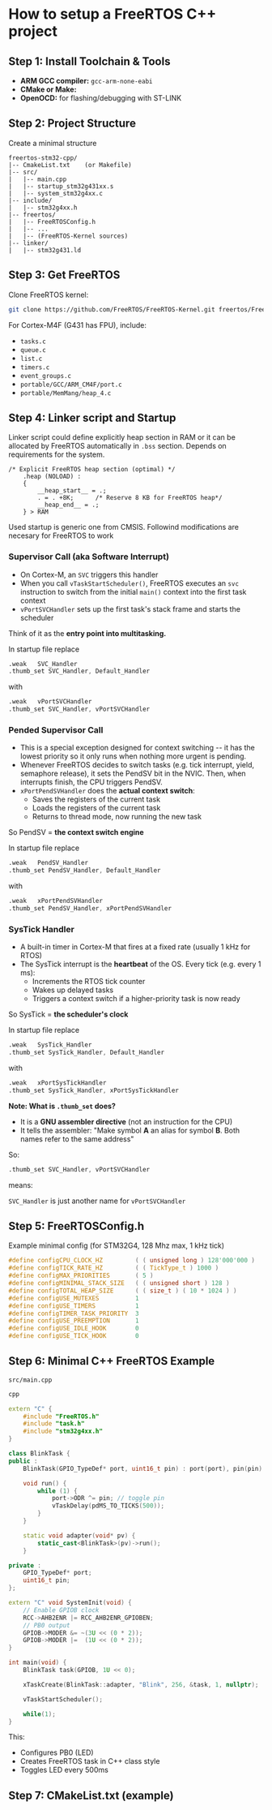 # How to setup a FreeRTOS C++ project
## Step 1: Install Toolchain & Tools
- **ARM GCC compiler:** `gcc-arm-none-eabi`
- **CMake or Make:**
- **OpenOCD:** for flashing/debugging with ST-LINK

## Step 2: Project Structure
Create a minimal structure
```
freertos-stm32-cpp/
|-- CmakeList.txt    (or Makefile)
|-- src/
|   |-- main.cpp
|   |-- startup_stm32g431xx.s
|   |-- system_stm32g4xx.c
|-- include/
|   |-- stm32g4xx.h
|-- freertos/
|   |-- FreeRTOSConfig.h
|   |-- ...
|   |-- (FreeRTOS-Kernel sources)
|-- linker/
|   |-- stm32g431.ld
```
## Step 3: Get FreeRTOS
Clone FreeRTOS kernel:
```bash
git clone https://github.com/FreeRTOS/FreeRTOS-Kernel.git freertos/FreeRTOS-Kernel
```

For Cortex-M4F (G431 has FPU), include:
- `tasks.c`
- `queue.c`
- `list.c`
- `timers.c`
- `event_groups.c`
- `portable/GCC/ARM_CM4F/port.c`
- `portable/MemMang/heap_4.c`

## Step 4: Linker script and Startup
Linker script could define explicitly heap section in RAM or it can be allocated by FreeRTOS automatically  in `.bss` section. Depends on requirements for the system.

```ld
/* Explicit FreeRTOS heap section (optimal) */
    .heap (NOLOAD) :
    {
        __heap_start__ = .;
        . = . +8K;      /* Reserve 8 KB for FreeRTOS heap*/
        __heap_end__ = .;
    } > RAM
```

Used startup is generic one from CMSIS. Followind modifications are necesary for FreeRTOS to work
### Supervisor Call (aka Software Interrupt)
- On Cortex-M, an `SVC` triggers this handler
- When you call `vTaskStartScheduler()`, FreeRTOS executes an `svc` instruction to switch from the initial `main()` context into the first task context
- `vPortSVCHandler` sets up the first task's stack frame and starts the scheduler

Think of it as the **entry point into multitasking.**

In startup file replace
```asm
.weak   SVC_Handler
.thumb_set SVC_Handler, Default_Handler
```
with
```asm
.weak   vPortSVCHandler
.thumb_set SVC_Handler, vPortSVCHandler
```

### Pended Supervisor Call
- This is a special exception designed for context switching -- it has the lowest priority so it only runs when nothing more urgent is pending.
- Whenever FreeRTOS decides to switch tasks (e.g. tick interrupt, yield, semaphore release), it sets the PendSV bit in the NVIC. Then, when interrupts finish, the CPU triggers PendSV.
- `xPortPendSVHandler` does the **actual context switch**:
  - Saves the registers of the current task
  - Loads the registers of the current task
  - Returns to thread mode, now running the new task

So PendSV = **the context switch engine**

In startup file replace
```asm
.weak   PendSV_Handler
.thumb_set PendSV_Handler, Default_Handler
```
with
```asm
.weak   xPortPendSVHandler
.thumb_set PendSV_Handler, xPortPendSVHandler
```

### SysTick Handler
- A built-in timer in Cortex-M that fires at a fixed rate (usually 1 kHz for RTOS)
- The SysTick interrupt is the **heartbeat** of the OS. Every tick (e.g. every 1 ms):
  - Increments the RTOS tick counter
  - Wakes up delayed tasks
  - Triggers a context switch if a higher-priority task is now ready

So SysTick = **the scheduler's clock**

In startup file replace
```asm
.weak   SysTick_Handler
.thumb_set SysTick_Handler, Default_Handler
```
with
```asm
.weak   xPortSysTickHandler
.thumb_set SysTick_Handler, xPortSysTickHandler
```

**Note: What is `.thumb_set` does?**
- It is a **GNU assembler directive** (not an instruction for the CPU)
- It tells the assembler: "Make symbol **A** an alias for symbol **B**. Both names refer to the same address"

So:
```asm
.thumb_set SVC_Handler, vPortSVCHandler
```
means:

`SVC_Handler` is just another name for `vPortSVCHandler`

## Step 5: FreeRTOSConfig.h
Example minimal config (for STM32G4, 128 Mhz max, 1 kHz tick)

```C
#define configCPU_CLOCK_HZ         ( ( unsigned long ) 128'000'000 )
#define configTICK_RATE_HZ         ( ( TickType_t ) 1000 )
#define configMAX_PRIORITIES       ( 5 )
#define configMINIMAL_STACK_SIZE   ( ( unsigned short ) 128 )
#define configTOTAL_HEAP_SIZE      ( ( size_t ) ( 10 * 1024 ) )
#define configUSE_MUTEXES          1
#define configUSE_TIMERS           1
#define configTIMER_TASK_PRIORITY  3
#define configUSE_PREEMPTION       1
#define configUSE_IDLE_HOOK        0
#define configUSE_TICK_HOOK        0
```

## Step 6: Minimal C++ FreeRTOS Example
`src/main.cpp`
```cpp
cpp

extern "C" {
    #include "FreeRTOS.h"
    #include "task.h"
    #include "stm32g4xx.h"
}

class BlinkTask {
public :
    BlinkTask(GPIO_TypeDef* port, uint16_t pin) : port(port), pin(pin) {}

    void run() {
        while (1) {
            port->ODR ^= pin; // toggle pin
            vTaskDelay(pdMS_TO_TICKS(500));
        }
    }

    static void adapter(void* pv) {
        static_cast<BlinkTask>(pv)->run();
    }

private :
    GPIO_TypeDef* port;
    uint16_t pin;
};

extern "C" void SystemInit(void) {
    // Enable GPIOB clock
    RCC->AHB2ENR |= RCC_AHB2ENR_GPIOBEN;
    // PB0 output
    GPIOB->MODER &= ~(3U << (0 * 2));
    GPIOB->MODER |=  (1U << (0 * 2));    
}

int main(void) {
    BlinkTask task(GPIOB, 1U << 0);

    xTaskCreate(BlinkTask::adapter, "Blink", 256, &task, 1, nullptr);

    vTaskStartScheduler();

    while(1);
}
```

This:
- Configures PB0 (LED)
- Creates FreeRTOS task in C++ class style
- Toggles LED every 500ms


## Step 7: CMakeList.txt (example)


